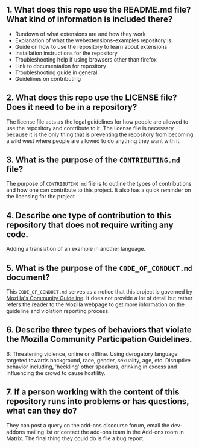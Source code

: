 ## 1. What does this repo use the README.md file? What kind of information is included there?
* Rundown of what extensions are and how they work
* Explanation of what the webextensions-examples repository is
* Guide on how to use the repository to learn about extensions
* Installation instructions for the repository
* Troubleshooting help if using browsers other than firefox
* Link to documentation for repository
* Troubleshooting guide in general
* Guidelines on contributing


## 2. What does this repo use the LICENSE file? Does it need to be in a repository?
The license file acts as the legal guidelines for how people are allowed to use the repository and contribute to it. The license file is necessary because it is the only thing that is preventing the repository from becoming a wild west where people are allowed to do anything they want with it.


## 3. What is the purpose of the `CONTRIBUTING.md` file?
The purpose of `CONTRIBUTING.md` file is to outline the types of contributions and how one can contribute to this project. It also has a quick reminder on the licensing for the project


## 4. Describe one type of contribution to this repository that does not require writing any code.
Adding a translation of an example in another language.


## 5. What is the purpose of the `CODE_OF_CONDUCT.md` document?
This `CODE_OF_CONDUCT.md` serves as a notice that this project is governed by [Mozilla's Community Guideline](https://www.mozilla.org/about/governance/policies/participation/). It does not provide a lot of detail but rather refers the reader to the Mozilla webpage to get more information on the guideline and violation reporting process.


## 6. Describe three types of behaviors that violate the Mozilla Community Participation Guidelines.
6: Threatening violence, online or offline. Using derogatory language targeted towards background, race, gender, sexuality, age, etc. Disruptive behavior including, 'heckling' other speakers, drinking in excess and influencing the crowd to cause hostility.


## 7. If a person working with the content of this repository runs into problems or has questions, what can they do?
They can post a query on the add-ons discourse forum, email the dev-addons mailing list or contact the add-ons team in the Add-ons room in Matrix. The final thing they could do is file a bug report.